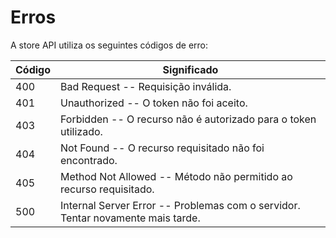 # Erros

A store API utiliza os seguintes códigos de erro:


Código | Significado
---------- | -------
400 | Bad Request -- Requisição inválida.
401 | Unauthorized -- O token não foi aceito.
403 | Forbidden -- O recurso não é autorizado para o token utilizado.
404 | Not Found -- O recurso requisitado não foi encontrado.
405 | Method Not Allowed -- Método não permitido ao recurso requisitado.
500 | Internal Server Error -- Problemas com o servidor. Tentar novamente mais tarde.
